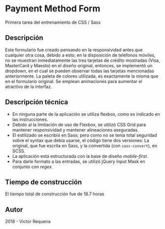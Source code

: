 # Payment Method Form
Primera tarea del entrenamiento de CSS / Sass

## Descripción
Este formulario fue creado pensando en la responsividad antes que cualquier otra cosa, debido a esto; en la disposición de teléfonos móviles, no se muestran inmediatamente las tres tarjetas de crédito mostradas (Visa, MasterCard y Maesto) en el diseño original, entonces, se implementó un dropdown, en el cual se pueden observar todas las tarjetas mencionadas anteriormente.
La paleta de colores utilizada, es exactamente la misma que en el formulario original. Se emplean animaciones para aumentar el atractivo de la interfaz.

## Descripción técnica
* En ninguna parte de la aplicación se utiliza flexbox, como es indicado en las instrucciones.
* Debido al la limitación de uso de Flexbox, se utilizó CSS Grid para mantener responsividad y mantener alineaciones aseguradas.
* El estilizado se escribió en Sass; pero como no se tenía total seguridad sobre el syntax que debía usarse, el código tiene dos versiones: La original, que fue escrita en Sass, y la convertida (con `sass-convert`), en SCSS.
* La aplicación está estructurada con la base de diseño _mobile-first_.
* Para darle formato a las entradas, se utilizó jQuery Input Mask en conjunto con _regex_.

## Tiempo de construcción
El tiempo total de construcción fue de 18.7 horas

## Autor
2018 - Victor Requena
